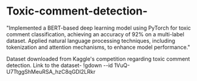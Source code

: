 # Toxic-comment-detection-
"Implemented a BERT-based deep learning model using PyTorch for toxic comment classification, achieving an accuracy of 92% on a multi-label dataset. Applied natural language processing techniques, including tokenization and attention mechanisms, to enhance model performance."

Dataset downloaded from Kaggle's competition regarding toxic comment detection.
Link to the dataset- !gdown --id 1VuQ-U7TtggShMeuRSA_hzC8qGDl2LRkr
